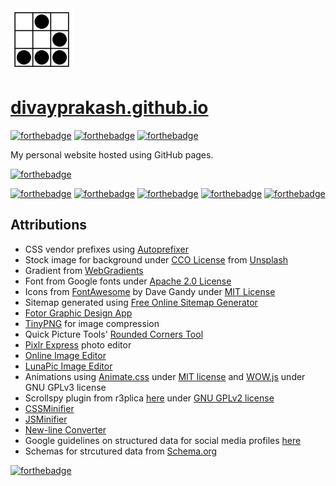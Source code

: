<img src="https://github.com/divayprakash/divayprakash.github.io/blob/master/images/favicon.png" width="100"> 

# [divayprakash.github.io](https://divayprakash.github.io/)

[![forthebadge](http://forthebadge.com/images/badges/built-with-love.svg)](http://forthebadge.com) [![forthebadge](http://forthebadge.com/images/badges/contains-technical-debt.svg)](http://forthebadge.com) [![forthebadge](http://forthebadge.com/images/badges/no-ragrets.svg)](http://forthebadge.com) 

My personal website hosted using GitHub pages.

[![forthebadge](http://forthebadge.com/images/badges/check-it-out.svg)](https://divayprakash.github.io/)

[![forthebadge](http://forthebadge.com/images/badges/uses-html.svg)](http://forthebadge.com)
[![forthebadge](http://forthebadge.com/images/badges/uses-css.svg)](http://forthebadge.com)
[![forthebadge](http://forthebadge.com/images/badges/uses-js.svg)](http://forthebadge.com)
[![forthebadge](http://forthebadge.com/images/badges/uses-git.svg)](http://forthebadge.com)
[![forthebadge](http://forthebadge.com/images/badges/uses-badges.svg)](http://forthebadge.com)

## Attributions
* CSS vendor prefixes using [Autoprefixer](https://autoprefixer.github.io/)
* Stock image for background under [CCO License](https://creativecommons.org/publicdomain/zero/1.0/) from [Unsplash](https://unsplash.com/@dcp?photo=i1x2BO7CSBI)
* Gradient from [WebGradients](https://webgradients.com/)
* Font from Google fonts under [Apache 2.0 License](http://www.apache.org/licenses/LICENSE-2.0.html)
* Icons from [FontAwesome](htts://fontawesome.io) by Dave Gandy under [MIT License](http://opensource.org/licenses/mit-license.html)
* Sitemap generated using [Free Online Sitemap Generator](https://www.xml-sitemaps.com)
* [Fotor Graphic Design App](https://www.fotor.com/app.html#!module/design/tool/Design)
* [TinyPNG](https://tinypng.com/) for image compression
* Quick Picture Tools' [Rounded Corners Tool](http://www.quickpicturetools.com/en/rounded_corners/)
* [Pixlr Express](https://pixlr.com/express/) photo editor
* [Online Image Editor](http://www.online-image-editor.com/)
* [LunaPic Image Editor](http://www194.lunapic.com/editor/)
* Animations using [Animate.css](https://daneden.github.io/animate.css/) under [MIT license](https://github.com/daneden/animate.css/blob/master/LICENSE/) and [WOW.js](http://mynameismatthieu.com/WOW/) under GNU GPLv3 license
* Scrollspy plugin from r3plica [here](https://github.com/r3plica/Scrollspy/) under [GNU GPLv2 license](https://github.com/r3plica/Scrollspy/blob/master/LICENSE)
* [CSSMinifier](https://cssminifier.com/)
* [JSMinifier](https://javascript-minifier.com/)
* [New-line Converter](http://newline.nadav.org/)
* Google guidelines on structured data for social media profiles [here](https://developers.google.com/search/docs/data-types/social-profile-links)
* Schemas for strcutured data from [Schema.org](http://schema.org/)

[![forthebadge](http://forthebadge.com/images/badges/winter-is-coming.svg)](http://forthebadge.com)
